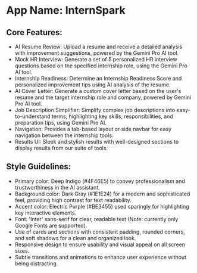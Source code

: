 # **App Name**: InternSpark

## Core Features:

- AI Resume Review: Upload a resume and receive a detailed analysis with improvement suggestions, powered by the Gemini Pro AI tool.
- Mock HR Interview: Generate a set of 5 personalized HR interview questions based on the specified internship role, using the Gemini Pro AI tool.
- Internship Readiness: Determine an Internship Readiness Score and personalized improvement tips using AI analysis of the resume.
- AI Cover Letter: Generate a custom cover letter based on the user's resume and the target internship role and company, powered by Gemini Pro AI tool.
- Job Description Simplifier: Simplify complex job descriptions into easy-to-understand terms, highlighting key skills, responsibilities, and preparation tips, using Gemini Pro AI.
- Navigation: Provides a tab-based layout or side navbar for easy navigation between the internship tools.
- Results UI: Sleek and stylish results with well-designed sections to display results from our suite of tools.

## Style Guidelines:

- Primary color: Deep Indigo (#4F46E5) to convey professionalism and trustworthiness in the AI assistant.
- Background color: Dark Gray (#1E1E24) for a modern and sophisticated feel, providing high contrast for text readability.
- Accent color: Electric Purple (#BE3455) used sparingly for highlighting key interactive elements.
- Font: 'Inter' sans-serif for clear, readable text (Note: currently only Google Fonts are supported).
- Use of cards and sections with consistent padding, rounded corners, and soft shadows for a clean and organized look.
- Responsive design to ensure usability and visual appeal on all screen sizes.
- Subtle transitions and animations to enhance user experience without being distracting.